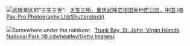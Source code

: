![](https://www.bing.com/th?id=OHR.WulongKarst_ZH-CN9386528384_UHD.jpg&w=1000)武隆景区的“三生三世”:&nbsp;&ensp;[天生三桥，重庆武隆岩溶国家地质公园，中国 (© Pav-Pro Photography Ltd/Shutterstock)](https://www.bing.com/th?id=OHR.WulongKarst_ZH-CN9386528384_UHD.jpg)
<br><br/>
![](https://www.bing.com/th?id=OHR.TrunkBay_EN-US6585719799_UHD.jpg&w=1000)Somewhere under the rainbow:&nbsp;&ensp;[Trunk Bay, St. John, Virgin Islands National Park (© cdwheatley/Getty Images)](https://www.bing.com/th?id=OHR.TrunkBay_EN-US6585719799_UHD.jpg)
<br><br/>
